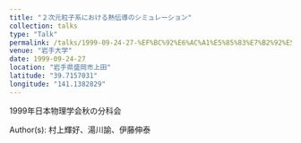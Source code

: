 ```yaml
---
title: "２次元粒子系における熱伝導のシミュレーション"
collection: talks
type: "Talk"
permalink: /talks/1999-09-24-27-%EF%BC%92%E6%AC%A1%E5%85%83%E7%B2%92%E5%AD%90%E7%B3%BB%E3%81%AB%E3%81%8A%E3%81%91%E3%82%8B%E7%86%B1%E4%BC%9D%E5%B0%8E%E3%81%AE%E3%82%B7%E3%83%9F%E3%83%A5%E3%83%AC%E3%83%BC%E3%82%B7
venue: "岩手大学"
date: 1999-09-24-27
location: "岩手県盛岡市上田"
latitude: "39.7157031"
longitude: "141.1382829"
---
```


1999年日本物理学会秋の分科会

Author(s): 村上輝好、湯川諭、伊藤伸泰
